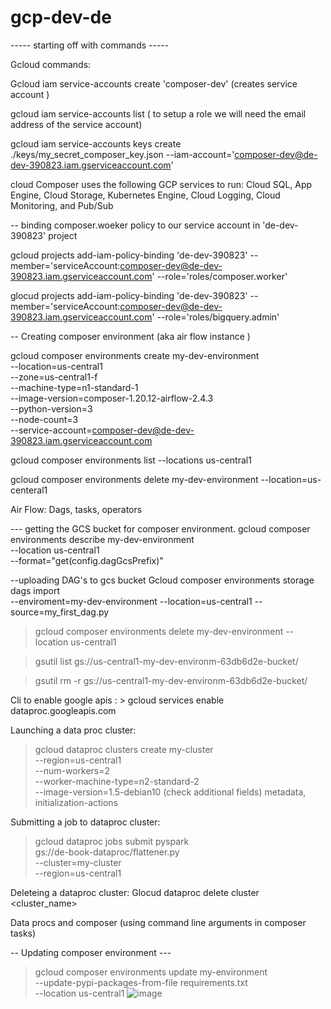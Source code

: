 # gcp-dev-de


----- starting off with commands -----

Gcloud commands:

Gcloud iam service-accounts create 'composer-dev' (creates service account ) 

gcloud iam service-accounts list  ( to setup a role we will need the email address of the service account) 

gcloud iam service-accounts keys create ./keys/my_secret_composer_key.json --iam-account='composer-dev@de-dev-390823.iam.gserviceaccount.com'


cloud Composer uses the following GCP services to run: Cloud SQL, App Engine, Cloud Storage, Kubernetes Engine, Cloud Logging, Cloud Monitoring, and Pub/Sub

-- binding composer.woeker policy to our service account in   'de-dev-390823'  project

gcloud projects add-iam-policy-binding 'de-dev-390823' --member='serviceAccount:composer-dev@de-dev-390823.iam.gserviceaccount.com' --role='roles/composer.worker'

glocud projects add-iam-policy-binding 'de-dev-390823' --member='serviceAccount:composer-dev@de-dev-390823.iam.gserviceaccount.com' --role='roles/bigquery.admin'

-- Creating composer environment (aka air flow instance )

gcloud composer environments create my-dev-environment \
--location=us-central1 \
--zone=us-central1-f \
--machine-type=n1-standard-1 \
--image-version=composer-1.20.12-airflow-2.4.3 \
--python-version=3 \
--node-count=3 \
--service-account=composer-dev@de-dev-390823.iam.gserviceaccount.com

gcloud composer environments list --locations us-central1

gcloud composer environments delete my-dev-environment --location=us-centeral1

Air Flow: Dags, tasks, operators 


--- getting the GCS bucket for composer environment.
gcloud composer environments describe my-dev-environment \
    --location us-central1 \
    --format="get(config.dagGcsPrefix)"

--uploading DAG's to gcs bucket
Gcloud composer environments storage dags import \
--enviroment=my-dev-environment
--location=us-central1
--source=my_first_dag.py


> gcloud composer environments delete my-dev-environment --location us-central1

> gsutil list
gs://us-central1-my-dev-environm-63db6d2e-bucket/

> gsutil rm -r gs://us-central1-my-dev-environm-63db6d2e-bucket/


Cli to enable google apis : > gcloud services enable dataproc.googleapis.com

Launching  a data proc cluster: 
> gcloud dataproc clusters create my-cluster \
    --region=us-central1 \
    --num-workers=2 \
    --worker-machine-type=n2-standard-2 \
    --image-version=1.5-debian10
   (check additional fields) metadata, initialization-actions  

Submitting a job to dataproc cluster:
> gcloud dataproc jobs submit pyspark \
    gs://de-book-dataproc/flattener.py \
    --cluster=my-cluster \
    --region=us-central1

Deleteing a dataproc cluster:
Glocud dataproc delete cluster <cluster_name> <region>

Data procs and composer (using command line arguments in composer tasks) 

-- Updating composer environment ---
> gcloud composer environments update my-environment \
    --update-pypi-packages-from-file requirements.txt \
    --location us-central1
![image](https://github.com/KBR0551/gcp-dev-de/assets/98926998/d1bdb7a1-09b7-4391-8cb3-9038712ce395)
